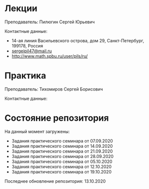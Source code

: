 # Лекции

Преподаватель: Пилюгин Сергей Юрьевич

Контактные данные:
+ 14-ая линия Васильевского острова, дом 29, Санкт-Петербург, 199178, Россия
+ sergeipil47@mail.ru
+ http://www.math.spbu.ru/user/pils/ru/

# Практика

Преподаватель: Тихомиров Сергей Борисович

Контактные данные:

# Состояние репозитория

На данный момент загружены:
+ Задания практического семинара от 07.09.2020
+ Задания практического семинара от 14.09.2020
+ Задания практического семинара от 21.09.2020
+ Задания практического семинара от 28.09.2020
+ Задания практического семинара от 05.10.2020
+ Задания практического семинара от 12.10.2020
+ Задания практического семинара от 19.10.2020

Последнее обновление репозитория: 13.10.2020
